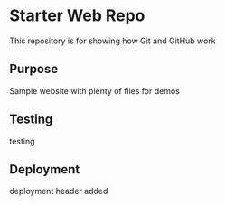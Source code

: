 # Starter Web Repo

This repository is for showing how Git and GitHub work

## Purpose

Sample website with plenty of files for demos

## Testing

testing

## Deployment
deployment header added